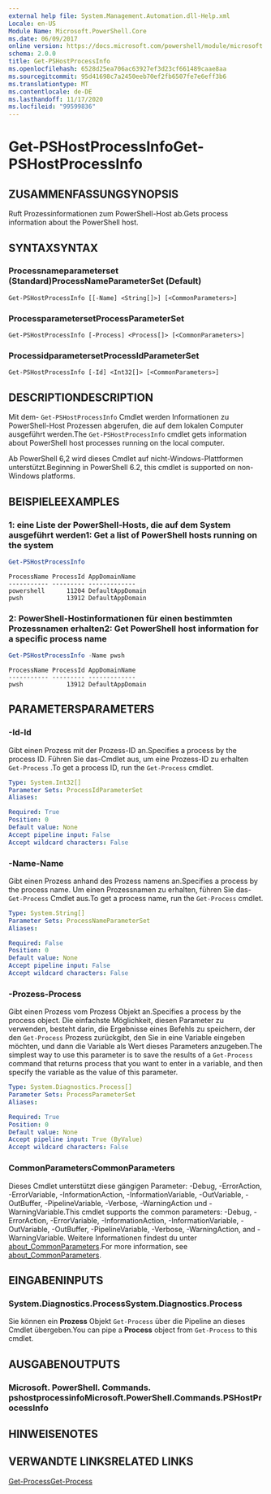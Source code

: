 ```yaml
---
external help file: System.Management.Automation.dll-Help.xml
Locale: en-US
Module Name: Microsoft.PowerShell.Core
ms.date: 06/09/2017
online version: https://docs.microsoft.com/powershell/module/microsoft.powershell.core/get-pshostprocessinfo?view=powershell-7.2&WT.mc_id=ps-gethelp
schema: 2.0.0
title: Get-PSHostProcessInfo
ms.openlocfilehash: 6528d25ea706ac63927ef3d23cf661489caae8aa
ms.sourcegitcommit: 95d41698c7a2450eeb70ef2fb6507fe7e6eff3b6
ms.translationtype: MT
ms.contentlocale: de-DE
ms.lasthandoff: 11/17/2020
ms.locfileid: "99599836"
---
```

# <span data-ttu-id="e7b9f-102">Get-PSHostProcessInfo</span><span class="sxs-lookup"><span data-stu-id="e7b9f-102">Get-PSHostProcessInfo</span></span>

## <span data-ttu-id="e7b9f-103">ZUSAMMENFASSUNG</span><span class="sxs-lookup"><span data-stu-id="e7b9f-103">SYNOPSIS</span></span>
<span data-ttu-id="e7b9f-104">Ruft Prozessinformationen zum PowerShell-Host ab.</span><span class="sxs-lookup"><span data-stu-id="e7b9f-104">Gets process information about the PowerShell host.</span></span>

## <span data-ttu-id="e7b9f-105">SYNTAX</span><span class="sxs-lookup"><span data-stu-id="e7b9f-105">SYNTAX</span></span>

### <span data-ttu-id="e7b9f-106">Processnameparameterset (Standard)</span><span class="sxs-lookup"><span data-stu-id="e7b9f-106">ProcessNameParameterSet (Default)</span></span>

```
Get-PSHostProcessInfo [[-Name] <String[]>] [<CommonParameters>]
```

### <span data-ttu-id="e7b9f-107">Processparameterset</span><span class="sxs-lookup"><span data-stu-id="e7b9f-107">ProcessParameterSet</span></span>

```
Get-PSHostProcessInfo [-Process] <Process[]> [<CommonParameters>]
```

### <span data-ttu-id="e7b9f-108">Processidparameterset</span><span class="sxs-lookup"><span data-stu-id="e7b9f-108">ProcessIdParameterSet</span></span>

```
Get-PSHostProcessInfo [-Id] <Int32[]> [<CommonParameters>]
```

## <span data-ttu-id="e7b9f-109">DESCRIPTION</span><span class="sxs-lookup"><span data-stu-id="e7b9f-109">DESCRIPTION</span></span>

<span data-ttu-id="e7b9f-110">Mit dem- `Get-PSHostProcessInfo` Cmdlet werden Informationen zu PowerShell-Host Prozessen abgerufen, die auf dem lokalen Computer ausgeführt werden.</span><span class="sxs-lookup"><span data-stu-id="e7b9f-110">The `Get-PSHostProcessInfo` cmdlet gets information about PowerShell host processes running on the local computer.</span></span>

<span data-ttu-id="e7b9f-111">Ab PowerShell 6,2 wird dieses Cmdlet auf nicht-Windows-Plattformen unterstützt.</span><span class="sxs-lookup"><span data-stu-id="e7b9f-111">Beginning in PowerShell 6.2, this cmdlet is supported on non-Windows platforms.</span></span>

## <span data-ttu-id="e7b9f-112">BEISPIELE</span><span class="sxs-lookup"><span data-stu-id="e7b9f-112">EXAMPLES</span></span>

### <span data-ttu-id="e7b9f-113">1: eine Liste der PowerShell-Hosts, die auf dem System ausgeführt werden</span><span class="sxs-lookup"><span data-stu-id="e7b9f-113">1: Get a list of PowerShell hosts running on the system</span></span>

```powershell
Get-PSHostProcessInfo
```

```Output
ProcessName ProcessId AppDomainName
----------- --------- -------------
powershell      11204 DefaultAppDomain
pwsh            13912 DefaultAppDomain
```

### <span data-ttu-id="e7b9f-114">2: PowerShell-Hostinformationen für einen bestimmten Prozessnamen erhalten</span><span class="sxs-lookup"><span data-stu-id="e7b9f-114">2: Get PowerShell host information for a specific process name</span></span>

```powershell
Get-PSHostProcessInfo -Name pwsh
```

```Output
ProcessName ProcessId AppDomainName
----------- --------- -------------
pwsh            13912 DefaultAppDomain
```

## <span data-ttu-id="e7b9f-115">PARAMETERS</span><span class="sxs-lookup"><span data-stu-id="e7b9f-115">PARAMETERS</span></span>

### <span data-ttu-id="e7b9f-116">-Id</span><span class="sxs-lookup"><span data-stu-id="e7b9f-116">-Id</span></span>

<span data-ttu-id="e7b9f-117">Gibt einen Prozess mit der Prozess-ID an.</span><span class="sxs-lookup"><span data-stu-id="e7b9f-117">Specifies a process by the process ID.</span></span> <span data-ttu-id="e7b9f-118">Führen Sie das-Cmdlet aus, um eine Prozess-ID zu erhalten `Get-Process` .</span><span class="sxs-lookup"><span data-stu-id="e7b9f-118">To get a process ID, run the `Get-Process` cmdlet.</span></span>

```yaml
Type: System.Int32[]
Parameter Sets: ProcessIdParameterSet
Aliases:

Required: True
Position: 0
Default value: None
Accept pipeline input: False
Accept wildcard characters: False
```

### <span data-ttu-id="e7b9f-119">-Name</span><span class="sxs-lookup"><span data-stu-id="e7b9f-119">-Name</span></span>

<span data-ttu-id="e7b9f-120">Gibt einen Prozess anhand des Prozess namens an.</span><span class="sxs-lookup"><span data-stu-id="e7b9f-120">Specifies a process by the process name.</span></span> <span data-ttu-id="e7b9f-121">Um einen Prozessnamen zu erhalten, führen Sie das- `Get-Process` Cmdlet aus.</span><span class="sxs-lookup"><span data-stu-id="e7b9f-121">To get a process name, run the `Get-Process` cmdlet.</span></span>

```yaml
Type: System.String[]
Parameter Sets: ProcessNameParameterSet
Aliases:

Required: False
Position: 0
Default value: None
Accept pipeline input: False
Accept wildcard characters: False
```

### <span data-ttu-id="e7b9f-122">-Prozess</span><span class="sxs-lookup"><span data-stu-id="e7b9f-122">-Process</span></span>

<span data-ttu-id="e7b9f-123">Gibt einen Prozess vom Prozess Objekt an.</span><span class="sxs-lookup"><span data-stu-id="e7b9f-123">Specifies a process by the process object.</span></span> <span data-ttu-id="e7b9f-124">Die einfachste Möglichkeit, diesen Parameter zu verwenden, besteht darin, die Ergebnisse eines Befehls zu speichern, der den `Get-Process` Prozess zurückgibt, den Sie in eine Variable eingeben möchten, und dann die Variable als Wert dieses Parameters anzugeben.</span><span class="sxs-lookup"><span data-stu-id="e7b9f-124">The simplest way to use this parameter is to save the results of a `Get-Process` command that returns process that you want to enter in a variable, and then specify the variable as the value of this parameter.</span></span>

```yaml
Type: System.Diagnostics.Process[]
Parameter Sets: ProcessParameterSet
Aliases:

Required: True
Position: 0
Default value: None
Accept pipeline input: True (ByValue)
Accept wildcard characters: False
```

### <span data-ttu-id="e7b9f-125">CommonParameters</span><span class="sxs-lookup"><span data-stu-id="e7b9f-125">CommonParameters</span></span>

<span data-ttu-id="e7b9f-126">Dieses Cmdlet unterstützt diese gängigen Parameter: -Debug, -ErrorAction, -ErrorVariable, -InformationAction, -InformationVariable, -OutVariable, -OutBuffer, -PipelineVariable, -Verbose, -WarningAction und -WarningVariable.</span><span class="sxs-lookup"><span data-stu-id="e7b9f-126">This cmdlet supports the common parameters: -Debug, -ErrorAction, -ErrorVariable, -InformationAction, -InformationVariable, -OutVariable, -OutBuffer, -PipelineVariable, -Verbose, -WarningAction, and -WarningVariable.</span></span> <span data-ttu-id="e7b9f-127">Weitere Informationen findest du unter [about_CommonParameters](https://go.microsoft.com/fwlink/?LinkID=113216).</span><span class="sxs-lookup"><span data-stu-id="e7b9f-127">For more information, see [about_CommonParameters](https://go.microsoft.com/fwlink/?LinkID=113216).</span></span>

## <span data-ttu-id="e7b9f-128">EINGABEN</span><span class="sxs-lookup"><span data-stu-id="e7b9f-128">INPUTS</span></span>

### <span data-ttu-id="e7b9f-129">System.Diagnostics.Process</span><span class="sxs-lookup"><span data-stu-id="e7b9f-129">System.Diagnostics.Process</span></span>

<span data-ttu-id="e7b9f-130">Sie können ein **Prozess** Objekt `Get-Process` über die Pipeline an dieses Cmdlet übergeben.</span><span class="sxs-lookup"><span data-stu-id="e7b9f-130">You can pipe a **Process** object from `Get-Process` to this cmdlet.</span></span>

## <span data-ttu-id="e7b9f-131">AUSGABEN</span><span class="sxs-lookup"><span data-stu-id="e7b9f-131">OUTPUTS</span></span>

### <span data-ttu-id="e7b9f-132">Microsoft. PowerShell. Commands. pshostprocessinfo</span><span class="sxs-lookup"><span data-stu-id="e7b9f-132">Microsoft.PowerShell.Commands.PSHostProcessInfo</span></span>

## <span data-ttu-id="e7b9f-133">HINWEISE</span><span class="sxs-lookup"><span data-stu-id="e7b9f-133">NOTES</span></span>

## <span data-ttu-id="e7b9f-134">VERWANDTE LINKS</span><span class="sxs-lookup"><span data-stu-id="e7b9f-134">RELATED LINKS</span></span>

[<span data-ttu-id="e7b9f-135">Get-Process</span><span class="sxs-lookup"><span data-stu-id="e7b9f-135">Get-Process</span></span>](../Microsoft.PowerShell.Management/get-process.md)

